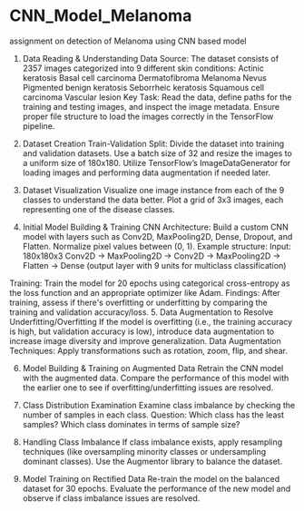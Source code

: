 # CNN_Model_Melanoma
assignment on detection of Melanoma using CNN based model

1. Data Reading & Understanding
Data Source: The dataset consists of 2357 images categorized into 9 different skin conditions:
Actinic keratosis
Basal cell carcinoma
Dermatofibroma
Melanoma
Nevus
Pigmented benign keratosis
Seborrheic keratosis
Squamous cell carcinoma
Vascular lesion
Key Task:
Read the data, define paths for the training and testing images, and inspect the image metadata.
Ensure proper file structure to load the images correctly in the TensorFlow pipeline.

2. Dataset Creation
Train-Validation Split:
Divide the dataset into training and validation datasets.
Use a batch size of 32 and resize the images to a uniform size of 180x180.
Utilize TensorFlow’s ImageDataGenerator for loading images and performing data augmentation if needed later.

3. Dataset Visualization
Visualize one image instance from each of the 9 classes to understand the data better.
Plot a grid of 3x3 images, each representing one of the disease classes.

4. Initial Model Building & Training
CNN Architecture:
Build a custom CNN model with layers such as Conv2D, MaxPooling2D, Dense, Dropout, and Flatten. Normalize pixel values between (0, 1).
Example structure:
Input: 180x180x3
Conv2D → MaxPooling2D → Conv2D → MaxPooling2D → Flatten → Dense (output layer with 9 units for multiclass classification)


Training: Train the model for 20 epochs using categorical cross-entropy as the loss function and an appropriate optimizer like Adam.
Findings: After training, assess if there's overfitting or underfitting by comparing the training and validation accuracy/loss.
5. Data Augmentation to Resolve Underfitting/Overfitting
If the model is overfitting (i.e., the training accuracy is high, but validation accuracy is low), introduce data augmentation to increase image diversity and improve generalization.
Data Augmentation Techniques: Apply transformations such as rotation, zoom, flip, and shear.

6. Model Building & Training on Augmented Data
Retrain the CNN model with the augmented data.
Compare the performance of this model with the earlier one to see if overfitting/underfitting issues are resolved.
7. Class Distribution Examination
Examine class imbalance by checking the number of samples in each class.
Question:
Which class has the least samples?
Which class dominates in terms of sample size?

8. Handling Class Imbalance
If class imbalance exists, apply resampling techniques (like oversampling minority classes or undersampling dominant classes).
Use the Augmentor library to balance the dataset.
9. Model Training on Rectified Data
Re-train the model on the balanced dataset for 30 epochs.
Evaluate the performance of the new model and observe if class imbalance issues are resolved.

